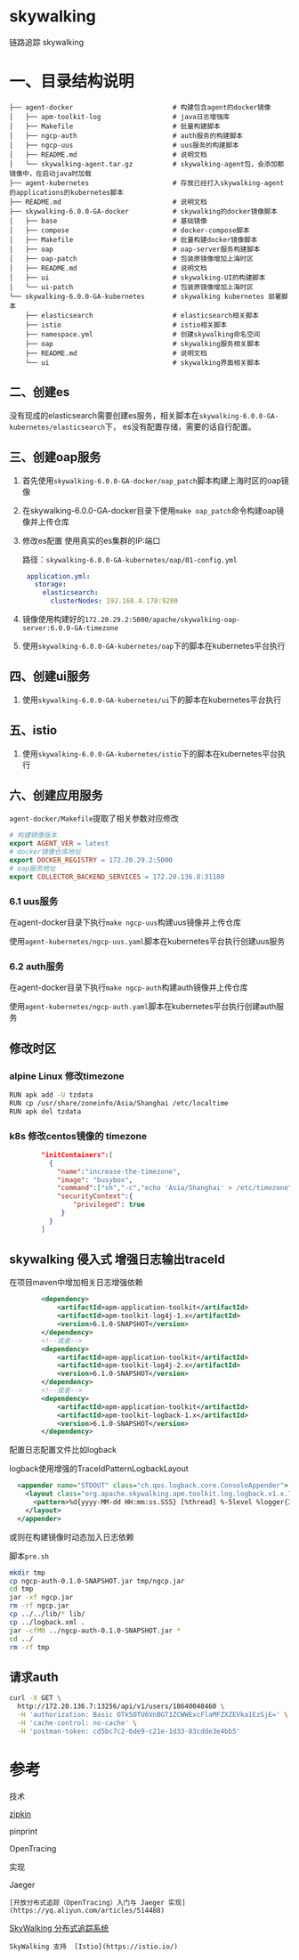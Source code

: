 
# skywalking 
链路追踪 skywalking

# 一、目录结构说明
```
├── agent-docker                         # 构建包含agent的docker镜像
│   ├── apm-toolkit-log                  # java日志增强库
│   ├── Makefile                         # 批量构建脚本
│   ├── ngcp-auth                        # auth服务的构建脚本
│   ├── ngcp-uus                         # uus服务的构建脚本
│   ├── README.md                        # 说明文档
│   └── skywalking-agent.tar.gz          # skywalking-agent包，会添加都镜像中，在启动java时加载
├── agent-kubernetes                     # 存放已经打入skywalking-agent的applications的kubernetes脚本
├── README.md                            # 说明文档
├── skywalking-6.0.0-GA-docker           # skywalking的docker镜像脚本
│   ├── base                             # 基础镜像
│   ├── compose                          # docker-compose脚本
│   ├── Makefile                         # 批量构建docker镜像脚本
│   ├── oap                              # oap-server服务构建脚本
│   ├── oap-patch                        # 包装原镜像增加上海时区
│   ├── README.md                        # 说明文档
│   ├── ui                               # skywalking-UI的构建脚本
│   └── ui-patch                         # 包装原镜像增加上海时区
└── skywalking-6.0.0-GA-kubernetes       # skywalking kubernetes 部署脚本
    ├── elasticsearch                    # elasticsearch相关脚本
    ├── istio                            # istio相关脚本
    ├── namespace.yml                    # 创建skywalking命名空间
    ├── oap                              # skywalking服务相关脚本
    ├── README.md                        # 说明文档
    └── ui                               # skywalking界面相关脚本
```
## 二、创建es

没有现成的elasticsearch需要创建es服务，相关脚本在`skywalking-6.0.0-GA-kubernetes/elasticsearch`下，
es没有配置存储，需要的话自行配置。

## 三、创建oap服务

1. 首先使用`skywalking-6.0.0-GA-docker/oap_patch`脚本构建上海时区的oap镜像
2. 在skywalking-6.0.0-GA-docker目录下使用`make oap_patch`命令构建oap镜像并上传仓库
3. 修改es配置 使用真实的es集群的IP:端口

    路径：`skywalking-6.0.0-GA-kubernetes/oap/01-config.yml`
    ```yml
     application.yml:
       storage:
         elasticsearch:
           clusterNodes: 192.168.4.178:9200
    ```
4. 镜像使用构建好的`172.20.29.2:5000/apache/skywalking-oap-server:6.0.0-GA-timezone`
5. 使用`skywalking-6.0.0-GA-kubernetes/oap`下的脚本在kubernetes平台执行

## 四、创建ui服务

1. 使用`skywalking-6.0.0-GA-kubernetes/ui`下的脚本在kubernetes平台执行

## 五、istio

1. 使用`skywalking-6.0.0-GA-kubernetes/istio`下的脚本在kubernetes平台执行

## 六、创建应用服务

`agent-docker/Makefile`提取了相关参数对应修改

```makefile
# 构建镜像版本
export AGENT_VER = latest
# docker镜像仓库地址
export DOCKER_REGISTRY = 172.20.29.2:5000
# oap服务地址　
export COLLECTOR_BACKEND_SERVICES = 172.20.136.8:31180
```
### 6.1 uus服务

在agent-docker目录下执行`make ngcp-uus`构建uus镜像并上传仓库

使用`agent-kubernetes/ngcp-uus.yaml`脚本在kubernetes平台执行创建uus服务

### 6.2 auth服务

在agent-docker目录下执行`make ngcp-auth`构建auth镜像并上传仓库

使用`agent-kubernetes/ngcp-auth.yaml`脚本在kubernetes平台执行创建auth服务

## 修改时区

### alpine Linux 修改timezone
```bash
RUN apk add -U tzdata
RUN cp /usr/share/zoneinfo/Asia/Shanghai /etc/localtime
RUN apk del tzdata
```
### k8s 修改centos镜像的 timezone
```json
        "initContainers":[
          {
            "name":"increase-the-timezone",
            "image": "busybox",
            "command":["sh","-c","echo 'Asia/Shanghai' > /etc/timezone"],
            "securityContext":{
                "privileged": true
             }
          }
        ]
```

## skywalking 侵入式 增强日志输出traceId

在项目maven中增加相关日志增强依赖

```xml
        <dependency>
            <artifactId>apm-application-toolkit</artifactId>
            <artifactId>apm-toolkit-log4j-1.x</artifactId>
            <version>6.1.0-SNAPSHOT</version>
        </dependency>
        <!--或者-->
        <dependency>
            <artifactId>apm-application-toolkit</artifactId>
            <artifactId>apm-toolkit-log4j-2.x</artifactId>
            <version>6.1.0-SNAPSHOT</version>
        </dependency>        
        <!--或者-->
        <dependency>
            <artifactId>apm-application-toolkit</artifactId>
            <artifactId>apm-toolkit-logback-1.x</artifactId>
            <version>6.1.0-SNAPSHOT</version>
        </dependency>        
```

配置日志配置文件比如logback

logback使用增强的TraceIdPatternLogbackLayout

```xml
  <appender name="STDOUT" class="ch.qos.logback.core.ConsoleAppender">
    <layout class="org.apache.skywalking.apm.toolkit.log.logback.v1.x.TraceIdPatternLogbackLayout">
      <pattern>%d{yyyy-MM-dd HH:mm:ss.SSS} [%thread] %-5level %logger{36} - %tid - %msg%n</pattern>
    </layout>
  </appender>
```

或则在构建镜像时动态加入日志依赖

脚本`pre.sh`
```bash
mkdir tmp
cp ngcp-auth-0.1.0-SNAPSHOT.jar tmp/ngcp.jar
cd tmp
jar -xf ngcp.jar
rm -rf ngcp.jar
cp ../../lib/* lib/
cp ../logback.xml .
jar -cfM0 ../ngcp-auth-0.1.0-SNAPSHOT.jar *
cd ../
rm -rf tmp
```



## 请求auth
```bash
curl -X GET \
  http://172.20.136.7:13256/api/v1/users/18640048460 \
  -H 'authorization: Basic OTk5OTU6VnBGT1ZCWWExcFlaMFZXZEVka1EzSjE=' \
  -H 'cache-control: no-cache' \
  -H 'postman-token: cd5bc7c2-6de9-c21e-1d33-83cdde3e4bb5'

```


  
  
  
# 参考


技术

[zipkin](https://zipkin.io/)

pinprint

OpenTracing

实现

Jaeger 

    [开放分布式追踪（OpenTracing）入门与 Jaeger 实现](https://yq.aliyun.com/articles/514488)

[SkyWalking 分布式追踪系统](https://www.jianshu.com/p/2fd56627a3cf)

    SkyWalking 支持  [Istio](https://istio.io/)
